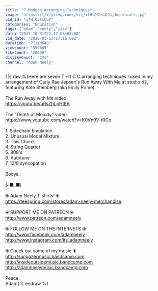 ```yaml
---
title: "7 Modern Arranging Techniques"
image: "https:\/\/i.ytimg.com\/vi\/ifHlQ3lsULY\/hqdefault.jpg"
vid_id: "ifHlQ3lsULY"
categories: "Education"
tags: ["adam","neely","jazz"]
date: "2021-10-31T22:37:08+03:00"
vid_date: "2020-01-13T17:16:00Z"
duration: "PT11M54S"
viewcount: "559685"
likeCount: "28690"
dislikeCount: "233"
channel: "Adam Neely"
---
```

{% raw %}Here are seven T H I C C arranging techniques I used in my arrangement of Carly Rae Jepsen's Run Away With Me at studio 42, featuring Kate Steinberg (aka Emily Prime)<br /><br />The Run Away with Me video<br /><a rel="nofollow" target="blank" href="https://youtu.be/uRsZhLpHtEA">https://youtu.be/uRsZhLpHtEA</a><br /><br />The &quot;Death of Melody&quot; video<br /><a rel="nofollow" target="blank" href="https://www.youtube.com/watch?v=K0Vn9V-tRCo">https://www.youtube.com/watch?v=K0Vn9V-tRCo</a><br /><br />1. Sidechain Emulation<br />2. Unusual Modal Mixture<br />3. This Chord<br />4. String Quartet<br />5. 808's<br />6. Autotune<br />7. 12/8 syncopation<br /><br />Booya.<br /><br />(⌐■_■)<br /><br />⦿ Adam Neely T-shirts! ⦿<br /><a rel="nofollow" target="blank" href="https://teespring.com/stores/adam-neely-merchandise">https://teespring.com/stores/adam-neely-merchandise</a><br /><br />⦿ SUPPORT ME ON PATREON ⦿<br /><a rel="nofollow" target="blank" href="http://www.patreon.com/adamneely">http://www.patreon.com/adamneely</a><br /><br />⦿ FOLLOW ME ON THE INTERNETS ⦿<br /><a rel="nofollow" target="blank" href="http://www.facebook.com/adamneely">http://www.facebook.com/adamneely</a><br /><a rel="nofollow" target="blank" href="http://www.instagram.com/its_adamneely">http://www.instagram.com/its_adamneely</a><br /><br />⦿ Check out some of my music ⦿<br /><a rel="nofollow" target="blank" href="http://sungazermusic.bandcamp.com">http://sungazermusic.bandcamp.com</a><br /><a rel="nofollow" target="blank" href="http://insideoutsidemusic.bandcamp.com">http://insideoutsidemusic.bandcamp.com</a><br /><a rel="nofollow" target="blank" href="http://adamneelymusic.bandcamp.com">http://adamneelymusic.bandcamp.com</a><br /><br />Peace,<br />Adam{% endraw %}
